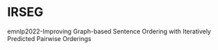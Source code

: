# IRSEG
emnlp2022-Improving Graph-based Sentence Ordering with Iteratively Predicted Pairwise Orderings
